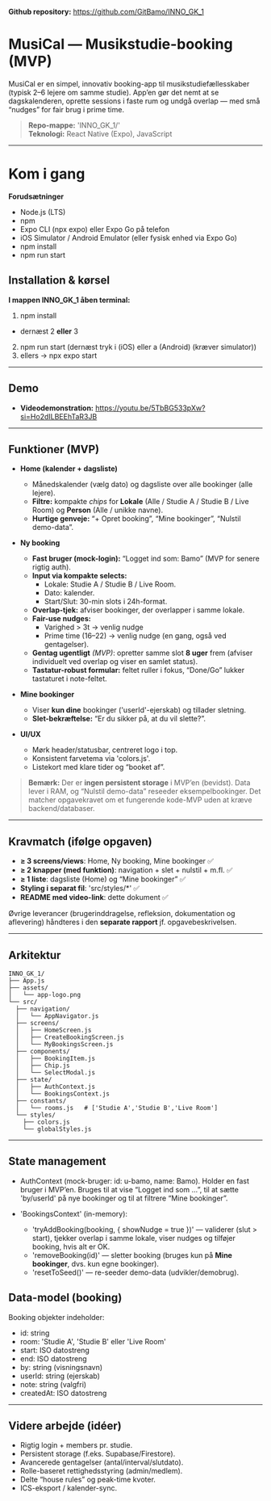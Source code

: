 **Github repository:** https://github.com/GitBamo/INNO_GK_1

# MusiCal — Musikstudie-booking (MVP)

MusiCal er en simpel, innovativ booking-app til musikstudiefællesskaber (typisk 2–6 lejere om samme studie). App’en gør det nemt at se dagskalenderen, oprette sessions i faste rum og undgå overlap — med små “nudges” for fair brug i prime time.

> **Repo-mappe:** 'INNO_GK_1/'  
> **Teknologi:** React Native (Expo), JavaScript

---

# Kom i gang

**Forudsætninger**

- Node.js (LTS)
- npm
- Expo CLI (npx expo) eller Expo Go på telefon
- iOS Simulator / Android Emulator (eller fysisk enhed via Expo Go)
- npm install
- npm run start

## Installation & kørsel

**I mappen INNO_GK_1 åben terminal:**

1. npm install

- dernæst 2 **eller** 3

2. npm run start (dernæst tryk i (iOS) eller a (Android) (kræver simulator))
3. ellers → npx expo start

---

## Demo

- **Videodemonstration:** https://youtu.be/5TbBG533pXw?si=Ho2dILBEEhTaR3JB

---

## Funktioner (MVP)

- **Home (kalender + dagsliste)**

  - Månedskalender (vælg dato) og dagsliste over alle bookinger (alle lejere).
  - **Filtre:** kompakte _chips_ for **Lokale** (Alle / Studie A / Studie B / Live Room) og **Person** (Alle / unikke navne).
  - **Hurtige genveje:** “+ Opret booking”, “Mine bookinger”, “Nulstil demo-data”.

- **Ny booking**

  - **Fast bruger (mock-login):** “Logget ind som: Bamo” (MVP for senere rigtig auth).
  - **Input via kompakte selects:**
    - Lokale: Studie A / Studie B / Live Room.
    - Dato: kalender.
    - Start/Slut: 30-min slots i 24h-format.
  - **Overlap-tjek:** afviser bookinger, der overlapper i samme lokale.
  - **Fair-use nudges:**
    - Varighed > 3t → venlig nudge
    - Prime time (16–22) → venlig nudge (en gang, også ved gentagelser).
  - **Gentag ugentligt** _(MVP)_: opretter samme slot **8 uger** frem (afviser individuelt ved overlap og viser en samlet status).
  - **Tastatur-robust formular:** feltet ruller i fokus, “Done/Go” lukker tastaturet i note-feltet.

- **Mine bookinger**

  - Viser **kun dine** bookinger ('userId'-ejerskab) og tillader sletning.
  - **Slet-bekræftelse:** “Er du sikker på, at du vil slette?”.

- **UI/UX**
  - Mørk header/statusbar, centreret logo i top.
  - Konsistent farvetema via 'colors.js'.
  - Listekort med klare tider og “booket af”.

> **Bemærk:** Der er **ingen persistent storage** i MVP’en (bevidst). Data lever i RAM, og “Nulstil demo-data” reseeder eksempelbookinger. Det matcher opgavekravet om et fungerende kode-MVP uden at kræve backend/databaser.

---

## Kravmatch (ifølge opgaven)

- **≥ 3 screens/views**: Home, Ny booking, Mine bookinger ✅
- **≥ 2 knapper (med funktion)**: navigation + slet + nulstil + m.fl. ✅
- **≥ 1 liste**: dagsliste (Home) og “Mine bookinger” ✅
- **Styling i separat fil**: 'src/styles/\*' ✅
- **README med video-link**: dette dokument ✅

Øvrige leverancer (brugerinddragelse, refleksion, dokumentation og aflevering) håndteres i den **separate rapport** jf. opgavebeskrivelsen.

---

## Arkitektur

```plaintext
INNO_GK_1/
├── App.js
├── assets/
│   └── app-logo.png
└── src/
  ├── navigation/
  │   └── AppNavigator.js
  ├── screens/
  │   ├── HomeScreen.js
  │   ├── CreateBookingScreen.js
  │   └── MyBookingsScreen.js
  ├── components/
  │   ├── BookingItem.js
  │   ├── Chip.js
  │   └── SelectModal.js
  ├── state/
  │   ├── AuthContext.js
  │   └── BookingsContext.js
  ├── constants/
  │   └── rooms.js   # ['Studie A','Studie B','Live Room']
  └── styles/
    ├── colors.js
    └── globalStyles.js
```

---

## State management

- AuthContext (mock-bruger: id: u-bamo, name: Bamo). Holder en fast bruger i MVP’en. Bruges til at vise “Logget ind som …”, til at sætte 'by/userId' på nye bookinger og til at filtrere “Mine bookinger”.

- 'BookingsContext' (in-memory):
  - 'tryAddBooking(booking, { showNudge = true })' — validerer (slut > start), tjekker overlap i samme lokale, viser nudges og tilføjer booking, hvis alt er OK.
  - 'removeBooking(id)' — sletter booking (bruges kun på **Mine bookinger**, dvs. kun egne bookinger).
  - 'resetToSeed()' — re-seeder demo-data (udvikler/demobrug).

## Data-model (booking)

Booking objekter indeholder:

- id: string
- room: 'Studie A', 'Studie B' eller 'Live Room'
- start: ISO datostreng
- end: ISO datostreng
- by: string (visningsnavn)
- userId: string (ejerskab)
- note: string (valgfri)
- createdAt: ISO datostreng

---

## Videre arbejde (idéer)

- Rigtig login + members pr. studie.
- Persistent storage (f.eks. Supabase/Firestore).
- Avancerede gentagelser (antal/interval/slutdato).
- Rolle-baseret rettighedsstyring (admin/medlem).
- Delte “house rules” og peak-time kvoter.
- ICS-eksport / kalender-sync.
